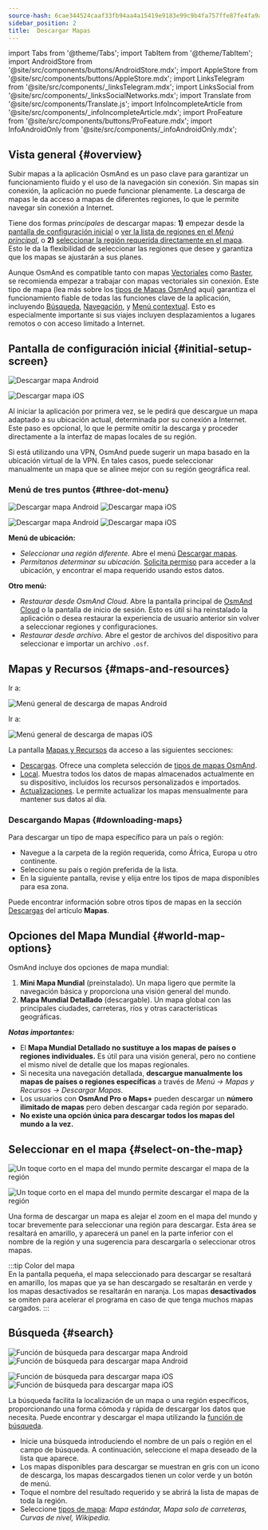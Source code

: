 ```yaml
---
source-hash: 6cae344524caaf33fb94aa4a15419e9183e99c9b4fa757ffe87fe4fa9acb30b3
sidebar_position: 2
title:  Descargar Mapas
---
```

import Tabs from '@theme/Tabs';
import TabItem from '@theme/TabItem';
import AndroidStore from '@site/src/components/buttons/AndroidStore.mdx';
import AppleStore from '@site/src/components/buttons/AppleStore.mdx';
import LinksTelegram from '@site/src/components/_linksTelegram.mdx';
import LinksSocial from '@site/src/components/_linksSocialNetworks.mdx';
import Translate from '@site/src/components/Translate.js';
import InfoIncompleteArticle from '@site/src/components/_infoIncompleteArticle.mdx';
import ProFeature from '@site/src/components/buttons/ProFeature.mdx';
import InfoAndroidOnly from '@site/src/components/_infoAndroidOnly.mdx';




## Vista general {#overview}

Subir mapas a la aplicación OsmAnd es un paso clave para garantizar un funcionamiento fluido y el uso de la navegación sin conexión. Sin mapas sin conexión, la aplicación no puede funcionar plenamente. La descarga de mapas le da acceso a mapas de diferentes regiones, lo que le permite navegar sin conexión a Internet.  

Tiene dos formas *principales* de descargar mapas: **1)** empezar desde la [pantalla de configuración inicial](#initial-setup-screen) o [ver la lista de regiones en el *Menú principal*](#maps-and-resources), o **2)** [seleccionar la región requerida directamente en el mapa](#select-on-the-map). Esto le da la flexibilidad de seleccionar las regiones que desee y garantiza que los mapas se ajustarán a sus planes.  

Aunque OsmAnd es compatible tanto con mapas [Vectoriales](../map/vector-maps.md) como [Raster](../map/raster-maps.md), se recomienda empezar a trabajar con mapas vectoriales sin conexión. Este tipo de mapa (lea más sobre los [tipos de Mapas OsmAnd](../personal/maps-resources.md#map-types) aquí) garantiza el funcionamiento fiable de todas las funciones clave de la aplicación, incluyendo [Búsqueda](../search/index.md), [Navegación](../navigation/index.md), y [Menú contextual](../map/map-context-menu.md). Esto es especialmente importante si sus viajes incluyen desplazamientos a lugares remotos o con acceso limitado a Internet.


## Pantalla de configuración inicial {#initial-setup-screen}

<Tabs groupId="operating-systems" queryString="current-os">

<TabItem value="android" label="Android">

![Descargar mapa Android](@site/static/img/steps/start_screen_first_screen_andr.png)

</TabItem>

<TabItem value="ios" label="iOS">

![Descargar mapa iOS](@site/static/img/steps/start_screen_first_screen_ios.png)

</TabItem>

</Tabs>

Al iniciar la aplicación por primera vez, se le pedirá que descargue un mapa adaptado a su ubicación actual, determinada por su conexión a Internet. Este paso es opcional, lo que le permite omitir la descarga y proceder directamente a la interfaz de mapas locales de su región.  

Si está utilizando una VPN, OsmAnd puede sugerir un mapa basado en la ubicación virtual de la VPN. En tales casos, puede seleccionar manualmente un mapa que se alinee mejor con su región geográfica real.  


### Menú de tres puntos {#three-dot-menu}

<Tabs groupId="operating-systems" queryString="current-os">

<TabItem value="android" label="Android">

![Descargar mapa Android](@site/static/img/steps/start_screen_first_screen_location_andr.png)   ![Descargar mapa iOS](@site/static/img/steps/start_screen_first_screen_other_andr.png)

</TabItem>

<TabItem value="ios" label="iOS">

![Descargar mapa Android](@site/static/img/steps/start_screen_first_screen_location_ios.png)   ![Descargar mapa iOS](@site/static/img/steps/start_screen_first_screen_other_ios.png)

</TabItem>

</Tabs>

**Menú de ubicación:**

- *Seleccionar una región diferente.* Abre el menú [Descargar mapas](#maps-and-resources).
- *Permítanos determinar su ubicación.* [Solicita permiso](../start-with/first-steps.md#permission-to-access-the-location) para acceder a la ubicación, y encontrar el mapa requerido usando estos datos.

**Otro menú:**

- *Restaurar desde OsmAnd Cloud.* Abre la pantalla principal de [OsmAnd Cloud](../personal/osmand-cloud.md) o la pantalla de inicio de sesión. Esto es útil si ha reinstalado la aplicación o desea restaurar la experiencia de usuario anterior sin volver a seleccionar regiones y configuraciones.
- *Restaurar desde archivo.* Abre el gestor de archivos del dispositivo para seleccionar e importar un archivo `.osf`.  


## Mapas y Recursos {#maps-and-resources}

<Tabs groupId="operating-systems" queryString="current-os">

<TabItem value="android" label="Android">

Ir a: *<Translate android="true" ids="shared_string_menu,maps_and_resources,downloads"/>*

![Menú general de descarga de mapas Android](@site/static/img/personal/maps/download_menu_andr.png)  

</TabItem>

<TabItem value="ios" label="iOS">

Ir a: *<Translate ios="true" ids="shared_string_menu,res_mapsres"/>*

![Menú general de descarga de mapas iOS](@site/static/img/personal/maps/download_menu_ios.png)

</TabItem>

</Tabs>

La pantalla [Mapas y Recursos](../personal/maps-resources.md) da acceso a las siguientes secciones:

- [Descargas](../personal/maps-resources.md#downloads). Ofrece una completa selección de [tipos de mapas OsmAnd](../personal/maps-resources.md#map-types).
- [Local](../personal/maps-resources.md#local). Muestra todos los datos de mapas almacenados actualmente en su dispositivo, incluidos los recursos personalizados e importados.
- [Actualizaciones](../personal/maps-resources.md#updates). Le permite actualizar los mapas mensualmente para mantener sus datos al día.

### Descargando Mapas {#downloading-maps}

Para descargar un tipo de mapa específico para un país o región:

- Navegue a la carpeta de la región requerida, como África, Europa u otro continente.
- Seleccione su país o región preferida de la lista.
- En la siguiente pantalla, revise y elija entre los tipos de mapa disponibles para esa zona.

Puede encontrar información sobre otros tipos de mapas en la sección [Descargas](../personal/maps-resources.md#downloads) del artículo **Mapas**.

## Opciones del Mapa Mundial {#world-map-options}

OsmAnd incluye dos opciones de mapa mundial:  

1. **Mini Mapa Mundial** (preinstalado). Un mapa ligero que permite la navegación básica y proporciona una visión general del mundo.  
2. **Mapa Mundial Detallado** (descargable). Un mapa global con las principales ciudades, carreteras, ríos y otras características geográficas.

***Notas importantes:***

- El **Mapa Mundial Detallado no sustituye a los mapas de países o regiones individuales.** Es útil para una visión general, pero no contiene el mismo nivel de detalle que los mapas regionales.  
- Si necesita una navegación detallada, **descargue manualmente los mapas de países o regiones específicas** a través de *Menú → Mapas y Recursos → Descargar Mapas.*
- Los usuarios con **OsmAnd Pro o Maps+** pueden descargar un **número ilimitado de mapas** pero deben descargar cada región por separado.  
- **No existe una opción única para descargar todos los mapas del mundo a la vez.**


## Seleccionar en el mapa {#select-on-the-map}

<Tabs groupId="operating-systems" queryString="current-os">

<TabItem value="android" label="Android">

![Un toque corto en el mapa del mundo permite descargar el mapa de la región](@site/static/img/map/download_region_map_via_worldmap.png)

</TabItem>

<TabItem value="ios" label="iOS">

![Un toque corto en el mapa del mundo permite descargar el mapa de la región](@site/static/img/settings/download_region_map_via_worldmap_ios.png)

</TabItem>

</Tabs>

Una forma de descargar un mapa es alejar el zoom en el mapa del mundo y tocar brevemente para seleccionar una región para descargar. Esta área se resaltará en amarillo, y aparecerá un panel en la parte inferior con el nombre de la región y una sugerencia para descargarla o seleccionar otros mapas.  

:::tip Color del mapa  
En la pantalla pequeña, el mapa seleccionado para descargar se resaltará en amarillo, los mapas que ya se han descargado se resaltarán en verde y los mapas desactivados se resaltarán en naranja. Los mapas **desactivados** se omiten para acelerar el programa en caso de que tenga muchos mapas cargados.
:::

## Búsqueda {#search}

<Tabs groupId="operating-systems" queryString="current-os">

<TabItem value="android" label="Android">

![Función de búsqueda para descargar mapa Android](@site/static/img/settings/search_download_map_3_andr.png) ![Función de búsqueda para descargar mapa Android](@site/static/img/settings/search_download_map_4_andr.png)

</TabItem>

<TabItem value="ios" label="iOS">

![Función de búsqueda para descargar mapa iOS](@site/static/img/settings/search_download_map_1_ios.png) ![Función de búsqueda para descargar mapa iOS](@site/static/img/settings/search_download_map_2_ios.png)

</TabItem>

</Tabs>

La búsqueda facilita la localización de un mapa o una región específicos, proporcionando una forma cómoda y rápida de descargar los datos que necesita. Puede encontrar y descargar el mapa utilizando la [función de búsqueda](../search/index.md).

- Inicie una búsqueda introduciendo el nombre de un país o región en el campo de búsqueda. A continuación, seleccione el mapa deseado de la lista que aparece.
- Los mapas disponibles para descargar se muestran en gris con un icono de descarga, los mapas descargados tienen un color verde y un botón de menú.
- Toque el nombre del resultado requerido y se abrirá la lista de mapas de toda la región.
- Seleccione [tipos de mapa](../personal/maps-resources.md#map-types): *Mapa estándar, Mapa solo de carreteras, Curvas de nivel, Wikipedia*.